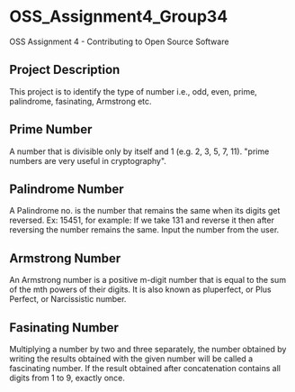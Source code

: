 # OSS_Assignment4_Group34
OSS Assignment 4 - Contributing to Open Source Software

## Project Description
This project is to identify the type of number i.e., odd, even, prime, palindrome, fasinating, Armstrong etc.

## Prime Number
A number that is divisible only by itself and 1 (e.g. 2, 3, 5, 7, 11).
"prime numbers are very useful in cryptography".

## Palindrome Number
A Palindrome no. is the number that remains the same when its digits get reversed. Ex: 15451, for example: If we take 131 and reverse it then after reversing the number remains the same. Input the number from the user.

## Armstrong Number
An Armstrong number is a positive m-digit number that is equal to the sum of the mth powers of their digits. It is also known as pluperfect, or Plus Perfect, or Narcissistic number.

## Fasinating Number
Multiplying a number by two and three separately, the number obtained by writing the results obtained with the given number will be called a fascinating number. If the result obtained after concatenation contains all digits from 1 to 9, exactly once.
